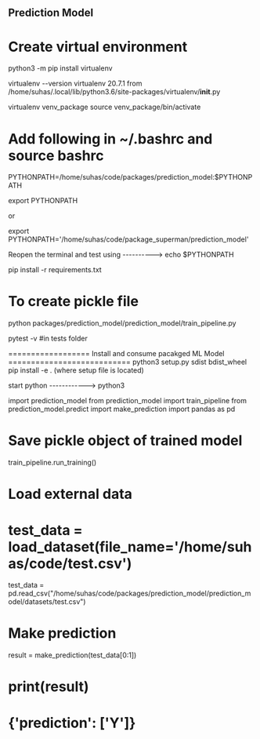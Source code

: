 ## Prediction Model

# Create virtual environment
python3 -m pip install virtualenv

virtualenv --version
virtualenv 20.7.1 from /home/suhas/.local/lib/python3.6/site-packages/virtualenv/__init__.py

virtualenv venv_package
source venv_package/bin/activate

# Add following in ~/.bashrc and source bashrc
PYTHONPATH=/home/suhas/code/packages/prediction_model:$PYTHONPATH

export PYTHONPATH

or

export PYTHONPATH='/home/suhas/code/package_superman/prediction_model'

Reopen the terminal and test using ----------> echo $PYTHONPATH

pip install -r requirements.txt
# To create pickle file
python packages/prediction_model/prediction_model/train_pipeline.py

pytest -v #in tests folder

================== Install and consume pacakged ML Model ===========================
python3 setup.py sdist bdist_wheel
pip install -e .   (where setup file is located)

start python ------------> python3

import prediction_model
from prediction_model import train_pipeline
from prediction_model.predict import make_prediction
import pandas as pd

# Save pickle object of trained model
train_pipeline.run_training()

# Load external data
# test_data = load_dataset(file_name='/home/suhas/code/test.csv')
test_data = pd.read_csv("/home/suhas/code/packages/prediction_model/prediction_model/datasets/test.csv")

# Make prediction
result = make_prediction(test_data[0:1])

print(result)
=============================================================
{'prediction': ['Y']}
=============================================================